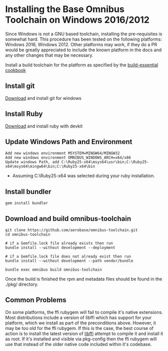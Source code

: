 Installing the Base Omnibus Toolchain on Windows 2016/2012
==================

Since Windows is not a GNU based toolchain, installing the pre-requisites is somewhat hard. This procedure has been tested on the following platforms: Windows 2016, Windows 2012. Other platforms may work, if they do a PR would be greatly appreciated to include the known platform in the docs and any other changes that may be necessary.

Install a build toolchain for the platform as specified by the [build-essential cookbook](https://github.com/chef-cookbooks/build-essential/blob/master/resources/build_essential.rb)

Install git
---------------
[Download](https://git-scm.com/download/win) and install git for windows

Install Ruby
---------------

[Download](https://rubyinstaller.org/) and install ruby with devkit

Update Windows Path and Environment
---------------
```
Add new windows environment MSYSTEM=MINGW64/MINGW32
Add new windows environment OMNIBUS_WINDOWS_ARCH=x64/x86
Update windows Path, add C:\Ruby25-x64\msys64\usr\bin;C:\Ruby25-x64\msys64\mingw64\bin;C:\Ruby25-x64\bin
```
* Assuming C:\Ruby25-x64 was selected during your ruby installation.

Install bundler
---------------

```
gem install bundler
```

Download and build omnibus-toolchain
---------------

```
git clone https://github.com/aerobase/omnibus-toolchain.git
cd omnibus-toolchain

# if a Gemfile.lock file already exists then run
bundle install --without development --deployment

# if a Gemfile.lock file does not already exist then run
bundle install --without development --path vendor/bundle

bundle exec omnibus build omnibus-toolchain
```

Once the build is finished the rpm and metadata files should be found in the ./pkg/ directory.

Common Problems
---------------

On some platforms, the ffi rubygem will fail to compile it's native extensions. Most distributions include a version of libffi which has support for your platform, which we install as part of the preconditions above. However, it may be too old for the ffi rubygem. If this is the case, the best course of action is to install the latest version of [libffi](https://sourceware.org/libffi/) attempt to compile it and install it as root. If it's installed and visible via pkg-config then the ffi rubygem will use that instead of the older native code included within it's codebase.
